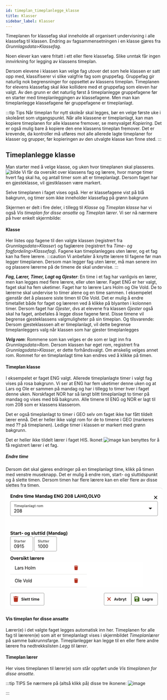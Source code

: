 ```yaml
---
id: timeplan_timeplanlegge_klasse
title: Klasser
sidebar_label: Klasser
---
```

Timeplanen for klassefag skal inneholde all organisert undervisning i  alle klassefag til klassen. Endring av fagsammensetningen i en klasse gjøres fra _Grunnlagsdata>Klassefag_. 

Noen elever kan være fritatt i ett eller flere klassefag. Slike unntak får ingen innvirkning for legging av klassens timeplan. 

Dersom elevene i klassen kan velge fag utover det som hele klassen er satt opp med, klassifiserer vi slike valgfrie fag som gruppefag. Gruppefag gir naturlig nok begrensninger for oppsettet av klassens timeplan. Timeplanen for elevens klassefag skal ikke kollidere med et gruppefag som eleven har valgt. Av den grunn er det naturlig først å timeplanlegge gruppefagene før en starter med timeplanleggingen av klassefagene. Men man kan timeplanlegge klassefagene før gruppefagene er timeplanlagt. 

:::tip Tips
Når timeplan for nytt skoleår skal legges, bør en velge første uke i skoleåret som utgangspunkt. Når alle klassene er timeplanlagt, kan man kopiere timeplanen for alle klassene fremover, se menyvalget _Kopiering_. Det er også mulig bare å kopiere den ene klassens timeplan fremover. Det er krevende, da kontroller må utføres mot alle allerede lagte timeplaner for klasser og grupper, før kopieringen av den utvalgte klasse kan finne sted.
:::

## Timeplanlegge klasse

Man starter med å velge klasse, og uken hvor timeplanen skal plasseres.
![bilde](https://github.com/user-attachments/assets/65d1173f-df98-4e7f-bdd5-fdb4087f4671)
Vi får da oversikt over klassens fag og lærere, hvor mange timer hvert fag skal ha, og antall timer som alt er timeplanlagt. Dersom faget har en gjesteklasse, vil gjestklassen være markert.

Selve timeplanen i faget vises også. Her er klassefagene vist på blå bakgrunn, og timer som ikke inneholder klassefag på grønn bakgrunn

Skjermen er delt i fire deler, i tillegg til  _Klasse_ og _Timeplan klasse_ har vi også _Vis timeplan for disse ansatte_ og _Timeplan lærer_. Vi ser nå nærmere på hver enkelt skjermbilde:

#### Klasse
Her listes opp fagene til den valgte klassen (registrert fra _Grunnlagsdata>Klasser_) og faglærere (registrert fra  _Time- og fagfordeling>Klassefag_). Fagene kan timeplanlegges uten lærer, og et fag kan ha flere lærere.
:::caution 
Vi anbefaler å knytte lærere til fagene før man legger timeplanen. Dersom man legger fag uten lærer, må man senere inn og plassere lærerne på de timene de skal undervise.
:::

**_Fag, Lærer, Timer, Lagt_ og _Gjester_**: En time i et fag har vanligvis en lærer, men kan legges med flere lærere, eller uten lærer. Faget ENG er her valgt, faget skal ha fem uketimer. Faget har to lærere Lars Holm og Ole Vold. De to lærerne skal undervise to timer alene og en time sammen. I eksempelet gjenstår det å plassere siste timen til Ole Vold. Det er mulig å endre timetallet både for faget og læreren ved å klikke på blyanten i kolonnen timer.
Dersom faget har _Gjester_, dvs at elevene fra klassen _Gjester_ også skal ha faget, anbefales å legge disse fagene først. Disse timene vil begrense gjesteklassens valgmuligheter på sin timeplan. Og tilsvarende: Dersom gjesteklasssen alt er timeplanlagt, vil dette begrense timeplanleggers valg når klassen som har gjester timeplanlegges

**_Velg rom_**: Rommene som kan velges er de som er lagt inn fra _Grunnlagsdata>Rom_. Dersom klassen har eget rom, registrert fra _Grunnlagsdata>Klasser_, er dette  forhåndsvalgt. Om ønskelig velges annet rom. Rommet for en timeplanlagt time kan endres ved å klikke på timen.

#### Timeplan klasse
I eksempelet er faget ENG valgt. Allerede timeplanlagte timer i valgt fag vises på rosa bakgrunn. Vi ser at ENG har fem uketimer denne uken og at Lars og Ole er sammen på mandag og har i tillegg to timer hver i faget denne uken. Norskfaget NOR har så langt blitt timeplanlagt to timer på mandag og vises med blå bakgrunn. Alle timene til ENG og NOR er lagt til rom 208 som er klassens klasserom. 

Det er også timeplanlagt to timer i GEO selv om faget ikke har fått tildelt lærer ennå. Det er heller ikke valgt rom for de to timene i GEO (markeres med ?? på timeplanen). Ledige timer i klassen er markert med grønn bakgrunn.

Det er heller ikke tildelt lærer i faget HIS. Ikonet ![image](https://github.com/user-attachments/assets/9c797d7f-f3d6-4675-ab16-25a69cdbe0ae) kan benyttes for å få registrert lærer i et fag.

##### Endre time
Dersom det skal gjøres endringer på en timeplanlagt time, klikk på timen med venstre museknapp. Det er mulig å endre rom, start- og sluttidspunkt og å slette timen. Dersom timen har flere lærere kan en eller flere av disse slettes fra timen.
![endre_time](/img/tp_klasse_endre_time.png)


#### Vis timeplan for disse ansatte
Lærer(e) i det valgte faget legges automatisk inn her. Timeplanen for alle fag til læreren(e) som alt er timeplanlagt vises i skjermbildet _Timeplanlærer_ på samme bakrunnsfarge.
Timeplanlegger kan legge til en eller flere andre lærere fra nedtrekkslisten _Legg til lærer_.

#### Timeplan lærer
Her vises timeplanen til lærer(e) som står oppført unde _Vis timeplanen for disse ansatte_.

:::tip TIPS
Se nærmere på (altså klikk på) disse tre ikonene:
![image](https://github.com/user-attachments/assets/47ff34d5-6407-44b2-a585-900b2cdee8a9)

:::



